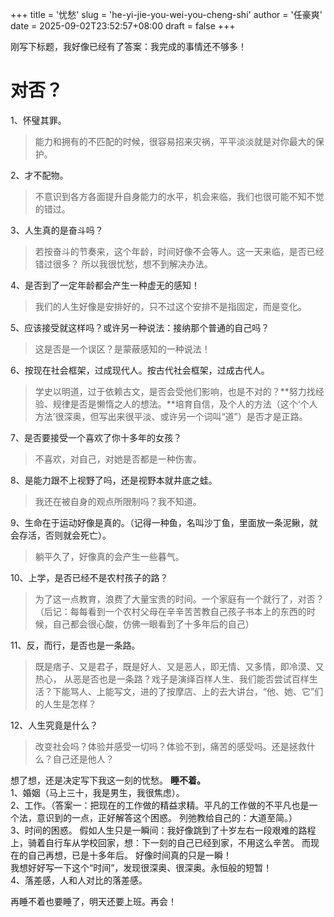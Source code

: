 +++
title = '忧愁'
slug = 'he-yi-jie-you-wei-you-cheng-shi'
author = '任豪爽'
date = 2025-09-02T23:52:57+08:00
draft = false
+++

刚写下标题，我好像已经有了答案：我完成的事情还不够多！

# 对否？
1、怀璧其罪。
> 能力和拥有的不匹配的时候，很容易招来灾祸，平平淡淡就是对你最大的保护。

2、才不配物。
> 不意识到各方各面提升自身能力的水平，机会来临，我们也很可能不知不觉的错过。

3、人生真的是奋斗吗？
> 若按奋斗的节奏来，这个年龄，时间好像不会等人。这一天来临，是否已经错过很多？  所以我很忧愁，想不到解决办法。

4、是否到了一定年龄都会产生一种虚无的感知！
> 我们的人生好像是安排好的，只不过这个安排不是指固定，而是变化。

5、应该接受就这样吗？或许另一种说法：接纳那个普通的自己吗？
> 这是否是一个误区？是蒙蔽感知的一种说法！

6、按现在社会框架，过成现代人。按古代社会框架，过成古代人。
> 学史以明道，过于依赖古文，是否会受他们影响，也是不对的？**努力找经验、规律是否是懒惰之人的想法。**培育自信，及个人的方法（这个‘个人方法’很深奥，但写出来很平淡、或许另一个词叫“道”）是否才是正路。

7、是否要接受一个喜欢了你十多年的女孩？
> 不喜欢，对自己，对她是否都是一种伤害。

8、是能力跟不上视野了吗，还是视野本就井底之蛙。
> 我还在被自身的观点所限制吗？我不知道。

9、生命在于运动好像是真的。（记得一种鱼，名叫沙丁鱼，里面放一条泥鳅，就会存活，否则就会死亡）。
> 躺平久了，好像真的会产生一些暮气。

10、上学，是否已经不是农村孩子的路？
> 为了这一点教育，浪费了大量宝贵的时间。一个家庭有一个就行了，对否？（后记：每每看到一个农村父母在辛辛苦苦教自己孩子书本上的东西的时候，自己都会很心酸，仿佛一眼看到了十多年后的自己）

11、反，而行，是否也是一条路。
> 既是痞子、又是君子，既是好人、又是恶人，即无情、又多情，即冷漠、又热心， 从恶是否也是一条路？戏子是演绎百样人生、我们能否尝试百样生活？下能骂人、上能写文，进的了按摩店、上的去大讲台，“他、她、它”们的人生是怎样？

12、人生究竟是什么？  
> 改变社会吗？体验并感受一切吗？体验不到，痛苦的感受吗。还是拯救什么？自己还是他人？

想了想，还是决定写下我这一刻的忧愁。
**睡不着。**  
1、婚姻（马上三十，我是男生，我很焦虑）。  
2、工作。<!-- 想不到两年后自己能在哪里。   -->（答案一：把现在的工作做的精益求精。平凡的工作做的不平凡也是一个法，意识到的一点，正好解答这个困惑。 列弛教给自己的：大道至简。）  
3、时间的困惑。 假如人生只是一瞬间：我好像跳到了十岁左右一段艰难的路程上，骑着自行车从学校回家，想：下一刻的自己已经到家，不用这么辛苦。   而现在的自己再想，已是十多年后。  好像时间真的只是一瞬！    
我想好好写一下这个“时间”，发现很深奥、很深奥。永恒般的短暂！   
4、落差感，人和人对比的落差感。  

再睡不着也要睡了，明天还要上班。再会！



